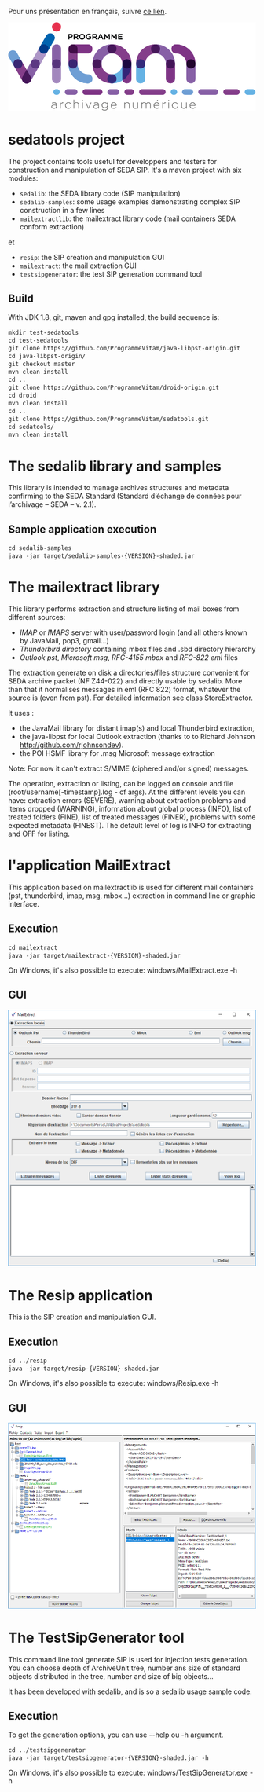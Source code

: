Pour uns présentation en français, suivre [ce lien](README.md).


![logo](logo_vitam.png)

sedatools project
=================

The project contains tools useful for developpers and testers for construction and manipulation of SEDA SIP.
It's a maven project with six modules:

* ``sedalib``: the SEDA library code (SIP manipulation)
* ``sedalib-samples``: some usage examples demonstrating complex SIP construction in a few lines
* ``mailextractlib``: the mailextract library code (mail containers SEDA conform extraction)

et
* ``resip``: the SIP creation and manipulation GUI
* ``mailextract``: the mail extraction GUI
* ``testsipgenerator``: the test SIP generation command tool

Build
-----

With JDK 1.8, git, maven and gpg installed, the build sequence is:

    mkdir test-sedatools
    cd test-sedatools
    git clone https://github.com/ProgrammeVitam/java-libpst-origin.git
    cd java-libpst-origin/
    git checkout master
    mvn clean install
    cd ..
    git clone https://github.com/ProgrammeVitam/droid-origin.git
    cd droid
    mvn clean install
    cd ..
    git clone https://github.com/ProgrammeVitam/sedatools.git
    cd sedatools/
    mvn clean install
    
The sedalib library and samples
===============================
This library is intended to manage archives structures and metadata confirming to the SEDA Standard (Standard d’échange de données pour l’archivage – SEDA – v. 2.1).

Sample application execution
----------------------------

    cd sedalib-samples
    java -jar target/sedalib-samples-{VERSION}-shaded.jar
    

The mailextract library
=======================
This library performs extraction and structure listing of mail boxes from different sources:

  * *IMAP* or *IMAPS* server with user/password login (and all others known by JavaMail, pop3, gmail...)
  * *Thunderbird directory* containing mbox files and .sbd directory hierarchy
  * *Outlook pst*, *Microsoft msg*, *RFC-4155 mbox* and *RFC-822 eml* files

The extraction generate on disk a directories/files structure convenient for SEDA archive packet (NF Z44-022) and directly usable by sedalib. More than that it normalises messages in eml 
(RFC 822) format, whatever the source is (even from pst). For detailed information see class StoreExtractor.

It uses :
* the JavaMail library for distant imap(s) and local Thunderbird extraction, 
* the java-libpst for local Outlook extraction (thanks to  to Richard Johnson http://github.com/rjohnsondev).
* the POI HSMF library for .msg Microsoft message extraction

Note: For now it can't extract S/MIME (ciphered and/or signed) messages.

The operation, extraction or listing, can be logged on console and file (root/username[-timestamp].log - cf args). 
At the different levels you can have: extraction errors (SEVERE), warning about extraction problems and items dropped (WARNING), information about global process (INFO), list of treated folders (FINE), list of treated messages (FINER), problems with some expected metadata (FINEST).
The default level of log is INFO for extracting and OFF for listing.

l'application MailExtract
=========================
This application based on mailextractlib is used for different mail containers (pst, thunderbird, imap, msg, mbox...) extraction in command line or graphic interface.

Execution
---------

    cd mailextract
    java -jar target/mailextract-{VERSION}-shaded.jar

On Windows, it's also possible to execute: windows/MailExtract.exe -h

GUI
---

![mailextractIHM](mailextract/windows/mailextractIHM.png)


The Resip application
=====================
This is the SIP creation and manipulation GUI.

Execution
---------

    cd ../resip
    java -jar target/resip-{VERSION}-shaded.jar

On Windows, it's also possible to execute: windows/Resip.exe -h

GUI
---

![resipIHM](resip/windows/resipIHM.png)


The TestSipGenerator tool
=============================
This command line tool generate SIP is used for injection tests generation.
You can choose depth of ArchiveUnit tree, number ans size of standard objects
distributed in the tree, number and size of big objects...

It has been developed with sedalib, and is so a sedalib usage sample code.

Execution
---------
To get the generation options, you can use --help ou -h argument.

    cd ../testsipgenerator
    java -jar target/testsipgenerator-{VERSION}-shaded.jar -h

On Windows, it's also possible to execute: windows/TestSipGenerator.exe -h

